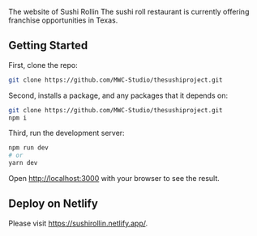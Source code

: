 The website of Sushi Rollin
The sushi roll restaurant is currently offering franchise opportunities in Texas.

## Getting Started

First, clone the repo:

```bash
git clone https://github.com/MWC-Studio/thesushiproject.git
```

Second, installs a package, and any packages that it depends on:

```bash
git clone https://github.com/MWC-Studio/thesushiproject.git
npm i
```

Third, run the development server:

```bash
npm run dev
# or
yarn dev
```

Open [http://localhost:3000](http://localhost:3000) with your browser to see the result.

## Deploy on Netlify

Please visit https://sushirollin.netlify.app/.
